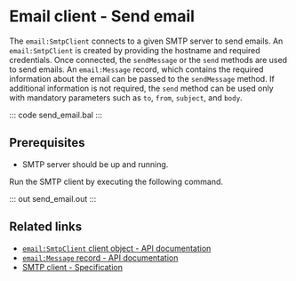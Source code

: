 # Email client - Send email

The `email:SmtpClient` connects to a given SMTP server to send emails. An `email:SmtpClient` is created by providing the hostname and required credentials.  Once connected, the `sendMessage` or the `send` methods are used to send emails. An `email:Message` record, which contains the required information about the email can be passed to the `sendMessage` method. If additional information is not required, the `send` method can be used only with mandatory parameters such as `to`, `from`, `subject`, and `body`.

::: code send_email.bal :::

## Prerequisites
- SMTP server should be up and running.

Run the SMTP client by executing the following command.

::: out send_email.out :::

## Related links
- [`email:SmtpClient` client object - API documentation](https://lib.ballerina.io/ballerina/email/latest/clients/SmtpClient)
- [`email:Message` record - API documentation](https://lib.ballerina.io/ballerina/email/latest/records/Message)
- [SMTP client - Specification](https://ballerina.io/spec/email/#31-smtp-client)
